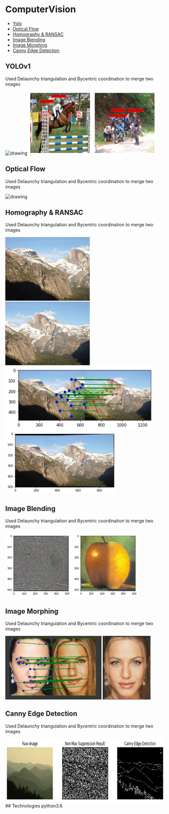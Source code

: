 # ComputerVision
- [Yolo](#yolov1)  
- [Optical Flow](#optical-flow)
- [Homography & RANSAC](#homography-&-ransac)
- [Image Blending](#image-blending)
- [Image Morphing](#image-morphing)
- [Canny Edge Detection](#canny-edge-detection)

## YOLOv1
<p>
Used Delaunchy triangulation and Bycentric coordination to merge two images</br>
</p>
<img src="YOLO/image/shortened_video.mp4" alt="drawing" height="200"/>
<img src="YOLO/image/val1.png" alt="drawing" height="200"/>
<img src="YOLO/image/val2.png" alt="drawing" height="200"/>

## Optical Flow
<p>
Used Delaunchy triangulation and Bycentric coordination to merge two images</br>
</p>
<img src="OpticalFlow/image/optical_demo.gif" alt="drawing" height="200"/>

## Homography & RANSAC
<p>
Used Delaunchy triangulation and Bycentric coordination to merge two images</br>
</p>
<img src="Homography & RANSAC/image/yosemite1.jpg" alt="drawing" height="200"/>
<img src="Homography & RANSAC/image/yosemite2.jpg" alt="drawing" height="200"/>
<img src="Homography & RANSAC/image/ransac.png" alt="drawing" height="200"/>
<img src="Homography & RANSAC/image/mix.png" alt="drawing" height="200"/>

## Image Blending
<p>
Used Delaunchy triangulation and Bycentric coordination to merge two images</br>
</p>
<img src="Laplacian Blending/image/middle_mix.png" alt="drawing" height="200"/>
<img src="Laplacian Blending/image/mixed.png" alt="drawing" height="200"/>

## Image Morphing
<p>
Used Delaunchy triangulation and Bycentric coordination to merge two images</br>
</p>
<img src="ImageMorphing/image/feature.png" alt="drawing" height="200"/>
<img src="ImageMorphing/image/mixed_face.png" alt="drawing" height="200"/>

## Canny Edge Detection
<p>
Used Delaunchy triangulation and Bycentric coordination to merge two images</br>
</p>
<img src="Canny Edge Detection/image/edges.png" alt="drawing" height="200"/>
## Technologies
python3.6
